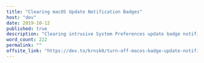 ```yaml
---
title: "Clearing macOS Update Notification Badges"
host: "dev"
date: 2019-10-12
published: true
description: "Clearing intrusive System Preferences update badge notifications via an alaised shell command"
word_count: 222
permalink: ""
offsite_link: "https://dev.to/krnsk0/turn-off-macos-badge-update-notifications-4bip"
---
```

